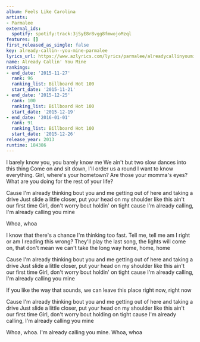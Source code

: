 ```yaml
---
album: Feels Like Carolina
artists:
- Parmalee
external_ids:
  spotify: spotify:track:3jSyE8r8vgg8fmwojoMzql
features: []
first_released_as_single: false
key: already-callin--you-mine-parmalee
lyrics_url: https://www.azlyrics.com/lyrics/parmalee/alreadycallinyoumine.html
name: Already Callin' You Mine
rankings:
- end_date: '2015-11-27'
  rank: 96
  ranking_list: Billboard Hot 100
  start_date: '2015-11-21'
- end_date: '2015-12-25'
  rank: 100
  ranking_list: Billboard Hot 100
  start_date: '2015-12-19'
- end_date: '2016-01-01'
  rank: 91
  ranking_list: Billboard Hot 100
  start_date: '2015-12-26'
release_year: 2013
runtime: 184386
---
```

I barely know you, you barely know me
We ain't but two slow dances into this thing
Come on and sit down, I'll order us a round
I want to know everything. Girl, where's your hometown?
Are those your momma's eyes?
What are you doing for the rest of your life?

Cause I'm already thinking bout you and me getting out of here and taking a drive
Just slide a little closer, put your head on my shoulder like this ain't our first time
Girl, don't worry bout holdin' on tight cause I'm already calling, I'm already calling you mine

Whoa, whoa

I know that there's a chance
I'm thinking too fast. Tell me, tell me am I right or am I reading this wrong?
They'll play the last song, the lights will come on, that don't mean we can't take the long way home, home, home

Cause I'm already thinking bout you and me getting out of here and taking a drive
Just slide a little closer, put your head on my shoulder like this ain't our first time
Girl, don't worry bout holdin' on tight cause I'm already calling, I'm already calling you mine

If you like the way that sounds, we can leave this place right now, right now

Cause I'm already thinking bout you and me getting out of here and taking a drive
Just slide a little closer, put your head on my shoulder like this ain't our first time
Girl, don't worry bout holding on tight cause I'm already calling, I'm already calling you mine

Whoa, whoa. I'm already calling you mine. Whoa, whoa
